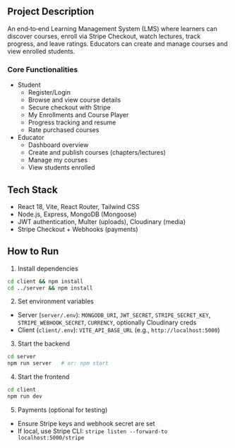 ## Project Description
An end‑to‑end Learning Management System (LMS) where learners can discover courses, enroll via Stripe Checkout, watch lectures, track progress, and leave ratings. Educators can create and manage courses and view enrolled students.

### Core Functionalities
- Student
  - Register/Login
  - Browse and view course details
  - Secure checkout with Stripe
  - My Enrollments and Course Player
  - Progress tracking and resume
  - Rate purchased courses
- Educator
  - Dashboard overview
  - Create and publish courses (chapters/lectures)
  - Manage my courses
  - View students enrolled

## Tech Stack
- React 18, Vite, React Router, Tailwind CSS
- Node.js, Express, MongoDB (Mongoose)
- JWT authentication, Multer (uploads), Cloudinary (media)
- Stripe Checkout + Webhooks (payments)

## How to Run
1) Install dependencies
```bash
cd client && npm install
cd ../server && npm install
```

2) Set environment variables
- Server (`server/.env`): `MONGODB_URI`, `JWT_SECRET`, `STRIPE_SECRET_KEY`, `STRIPE_WEBHOOK_SECRET`, `CURRENCY`, optionally Cloudinary creds
- Client (`client/.env`): `VITE_API_BASE_URL` (e.g., `http://localhost:5000`)

3) Start the backend
```bash
cd server
npm run server   # or: npm start
```

4) Start the frontend
```bash
cd client
npm run dev
```

5) Payments (optional for testing)
- Ensure Stripe keys and webhook secret are set
- If local, use Stripe CLI: `stripe listen --forward-to localhost:5000/stripe`

